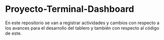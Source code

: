 # Proyecto-Terminal-Dashboard
En este repositorio se van a registrar actividades y cambios con respecto a los avances para el desarrollo del tablero y también con respecto al código de este.
